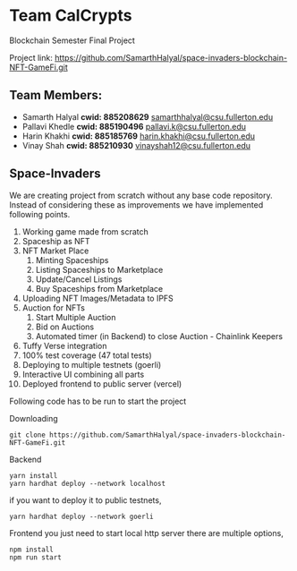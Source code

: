 # Team CalCrypts

Blockchain Semester Final Project

Project link: https://github.com/SamarthHalyal/space-invaders-blockchain-NFT-GameFi.git

## Team Members:

- Samarth Halyal
  **cwid: 885208629**
  samarthhalyal@csu.fullerton.edu
- Pallavi Khedle
  **cwid: 885190496**
  pallavi.k@csu.fullerton.edu
- Harin Khakhi
  **cwid: 885185769**
  harin.khakhi@csu.fullerton.edu
- Vinay Shah
  **cwid: 885210930**
  vinayshah12@csu.fullerton.edu

## Space-Invaders

We are creating project from scratch without any base code repository. Instead of considering these as improvements we have implemented following points.

1. Working game made from scratch
2. Spaceship as NFT
3. NFT Market Place
   1. Minting Spaceships
   2. Listing Spaceships to Marketplace
   3. Update/Cancel Listings
   4. Buy Spaceships from Marketplace
4. Uploading NFT Images/Metadata to IPFS
5. Auction for NFTs
   1. Start Multiple Auction
   2. Bid on Auctions
   3. Automated timer (in Backend) to close Auction - Chainlink Keepers
6. Tuffy Verse integration
7. 100% test coverage (47 total tests)
8. Deploying to multiple testnets (goerli)
9. Interactive UI combining all parts
10. Deployed frontend to public server (vercel)

Following code has to be run to start the project

Downloading

```
git clone https://github.com/SamarthHalyal/space-invaders-blockchain-NFT-GameFi.git
```

Backend

```
yarn install
yarn hardhat deploy --network localhost
```

if you want to deploy it to public testnets,

```
yarn hardhat deploy --network goerli
```

Frontend
you just need to start local http server
there are multiple options,

```
npm install
npm run start
```

